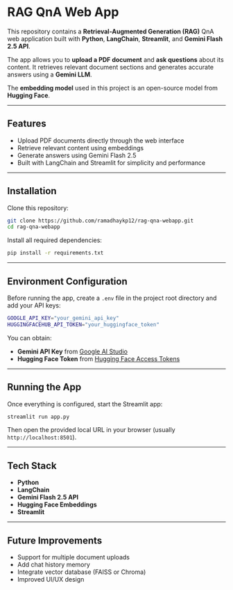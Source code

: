 # RAG QnA Web App

This repository contains a **Retrieval-Augmented Generation (RAG)** QnA web application built with **Python**, **LangChain**, **Streamlit**, and **Gemini Flash 2.5 API**.

The app allows you to **upload a PDF document** and **ask questions** about its content. It retrieves relevant document sections and generates accurate answers using a **Gemini LLM**.

The **embedding model** used in this project is an open-source model from **Hugging Face**.

---

## Features

* Upload PDF documents directly through the web interface
* Retrieve relevant content using embeddings
* Generate answers using Gemini Flash 2.5
* Built with LangChain and Streamlit for simplicity and performance

---

## Installation

Clone this repository:

```bash
git clone https://github.com/ramadhaykp12/rag-qna-webapp.git
cd rag-qna-webapp
```

Install all required dependencies:

```bash
pip install -r requirements.txt
```

---

## Environment Configuration

Before running the app, create a `.env` file in the project root directory and add your API keys:

```bash
GOOGLE_API_KEY="your_gemini_api_key"
HUGGINGFACEHUB_API_TOKEN="your_huggingface_token"
```

You can obtain:

* **Gemini API Key** from [Google AI Studio](https://aistudio.google.com/app/apikey)
* **Hugging Face Token** from [Hugging Face Access Tokens](https://huggingface.co/settings/tokens)

---

## Running the App

Once everything is configured, start the Streamlit app:

```bash
streamlit run app.py
```

Then open the provided local URL in your browser (usually `http://localhost:8501`).

---

## Tech Stack

* **Python**
* **LangChain**
* **Gemini Flash 2.5 API**
* **Hugging Face Embeddings**
* **Streamlit**

---

## Future Improvements

* Support for multiple document uploads
* Add chat history memory
* Integrate vector database (FAISS or Chroma)
* Improved UI/UX design
